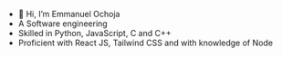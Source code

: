 - 👋 Hi, I’m Emmanuel Ochoja
- A Software engineering
- Skilled in Python, JavaScript, C and C++
- Proficient with React JS, Tailwind CSS and with knowledge of Node 

<!---
Airme1/Airme1 is a ✨ special ✨ repository because its `README.md` (this file) appears on your GitHub profile.
You can click the Preview link to take a look at your changes.
--->
